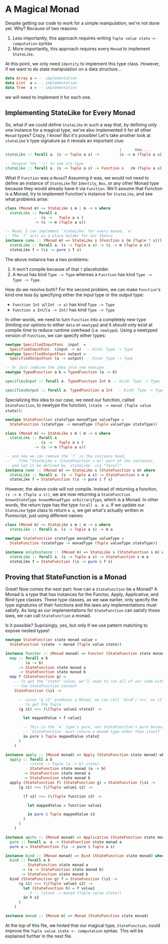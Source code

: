 # A Magical Monad

Despite getting our code to work for a simple manipulation, we're not done yet. Why? Because of two reasons:
1. Less importantly, this approach requires writing `Tuple value state <- computation` syntax
2. More importantly, this approach requires every `Monad` to implement `StateLike`.

At this point, we only need `Identity` to implement this type class. However, if we want to do state manipulation on a data structure...
```purescript
data Array a = -- implementation
data List  a = -- implementation
data Tree  a = -- implementation
```
we will need to implement it for each one.

## Implementing StateLike for Every Monad

So, what if we could define `StateLike` in such a way that, by defining only one instance for a magical type, we've also implemented it for all other `Monad` types? Crazy, I know! But it's possible! Let's take another look at `stateLike`'s type signature as it reveals an important clue:
```purescript
                                                   |      Hmm....     |
stateLike :: forall a. (s -> Tuple a s) ->         (s -> m (Tuple a s))

-- Desguar the "->" to see its type
stateLike :: forall a. (s -> Tuple a s) -> Function s   (m (Tuple a s))
```
What if `Function` was a `Monad`? Assuming it was, we would not need to define an instance of `StateLike` for `Identity`, `Box`, or any other Monad type because they would already have it via `Function`. We'll assume that Function is a Monad, try to implement Function's instance for `StateLike`, and see what problems arise:
```purescript
class (Monad m) <= StateLike s m | m -> s where
  stateLike :: forall a
             .  (s ->   Tuple a s )
             -> (s -> m (Tuple a s))

-- Read: I can implement `stateLike` for every monad, `m`
-- The `?` acts as a place holder for our theory
instance name :: (Monad m) => StateLike s (Function s (m (Tuple ? s))) where
  stateLike :: forall a. (s -> Tuple a s) -> (s -> m (Tuple a s))
  stateLike f = (\s -> pure $ f s)
```
The above instance has a two problems:
1. It won't compile because of that `?` placeholder.
2. A `Monad` has kind `Type -> Type` whereas a `Function` has kind `Type -> Type -> Type`.

How do we resolve both? For the second problem, we can make `Function`'s kind one less by specifying either the input type or the output type:
- `Function Int a`/`(Int -> a)` has kind `Type -> Type`
- `Function a Int`/`(a -> Int)` has kind `Type -> Type`

In other words, we need to turn `Function` into a completely new type (limiting our options to either `data` or `newtype`) and it should only exist at compile time to reduce runtime overhead (i.e. `newtype`). Using a newtyped version of `Function`, we can specify either types:
```purescript
newtype SpecifiedInputFunc  input  =
  SpecifiedInputFunc  (input -> a)  -- Kind: Type -> Type
newtype SpecifiedOutputFunc output =
  SpecifiedOutputFunc (a -> output) -- Kind: Type -> Type

-- Or just combine the idea into one newtype
newtype TypedFunction a b = TypedFunction (a -> b)

specifiesInput :: forall a. TypedFunction Int b -- Kind: Type -> Type

specifiesOutput :: forall a. TypedFunction a Int  -- Kind: Type -> Type
```
Specializing this idea to our case, we need our function, called `StateFunction`, to newtype the function, `(state -> monad (Tuple value state))`:
```purescript
newtype StateFunction stateType monadType valueType =
  StateFunction (stateType -> monadType (Tuple valueType stateType))

class (Monad m) <= StateLike s m | m -> s where
  stateLike :: forall a
             .  (s ->   Tuple a s )
             -> (s -> m (Tuple a s))

-- and now we can remove the `?` in the instance head,
--    (the "StateLike s (StateFunction s m)" part of the instance),
-- and let it be defined by `stateLike` via "forall"
instance name :: (Monad m) => StateLike s (StateFunction s m) where
  stateLike :: forall a. (s -> Tuple a s) -> StateFunction s m a
  stateLike f = StateFunction (\s -> pure $ f s)
```
However, the above code will not compile. Instead of returning a function, `(s -> m (Tuple a s))`, we are now returning a `StateFunction knownStateType knownMonadType arbitraryType`, which is a Monad. In other words, the return type has the type `forall a. m a`. If we update our `StateLike` type class to return `m a`, we get what's actually written in Purescript, just using different names:
```purescript
class (Monad m) <= StateLike s m | m -> s where
  stateLike :: forall a. (s -> Tuple a s) -> m a

newtype StateFunction stateType monadType valueType =
  StateFunction (stateType -> monadType (Tuple valueType stateType))

instance onlyInstance :: (Monad m) => StateLike s (StateFunction s m) where
  stateLike :: forall a. (s -> Tuple a s) -> StateFunction s m a
  stateLike f = StateFunction (\s -> pure $ f s)
```

## Proving that StateFunction is a Monad

Great! Now comes the next part: how can a `StateFunction` be a Monad? A Monad is a type that has instances for the Functor, Apply, Applicative, and Bind type classes. These type classes, as we saw earlier, only specify the type signatures of their functions and the laws any implementations must satisfy. As long as our implementations for `StateFunction` can satisfy those laws, we can call `StateFunction` a monad.

Is it possible? Suprisingly, yes, but only if we use pattern matching to expose nested types!
```purescript
newtype StateFunction state monad value =
  StateFunction (state -> monad (Tuple value state))

instance functor :: (Monad monad) => Functor (StateFunction state monad) where
  map :: forall a b
       . (a -> b)
      -> StateFunction state monad a
      -> StateFunction state monad b
  map f (StateFunction g) =
    -- To get the "state" value, we'll need to run all of our code within
    -- the StateFunction context
    StateFunction (\s1 ->

      -- since "g s1" produces a Monad, we can call `bind`/`>>=` on it
      -- to get the Tuple
      (g s1) >>= (\(Tuple value1 state2) ->

        let mappedValue = f value1

        -- this is the `m` type's pure, not StateFunction's pure because
        -- `StateFunction` must return a monad type other than itself
        in pure $ Tuple mappedValue state2
      )
    )

instance apply :: (Monad monad) => Apply (StateFunction state monad) where
  apply :: forall a b
        -- (state -> Tuple (a -> b) state)
         . StateFunction state monad (a -> b)
        -> StateFunction state monad a
        -> StateFunction state monad b
  apply (StateFunction f) (StateFunction g) = StateFunction (\s1 ->
      (g s1) >>= (\(Tuple value1 s2) ->

        (f s2) >>= (\(Tuple function s3) ->

          let mappedValue = function value1

          in pure $ Tuple mappedValue s3
        )
      )
    )

instance apctv :: (Monad monad) => Applicative (StateFunction state monad) where
  pure :: forall a. a -> StateFunction state monad a
  pure a = StateFunction (\s -> pure $ Tuple a s)

instance bind :: (Monad monad) => Bind (StateFunction state monad) where
  bind :: forall a b
        . StateFunction state monad a
       -> (a -> StateFunction state monad b)
       -> StateFunction state monad b
  bind (StateFunction g) f = StateFunction (\s1 ->
      (g s1) >>= (\(Tuple value1 s2) ->
        let (StateFunction h) = f value1
        -- h :: (state -> monad (Tuple value state))
        in h s2
      )
    )

instance monad :: (Monad m) => Monad (StateFunction state monad)
```

At the top of this file, we hinted that our magical type, `StateFunction`, could improve the `Tuple value state <- computation` syntax. This will be explained further in the next file.
